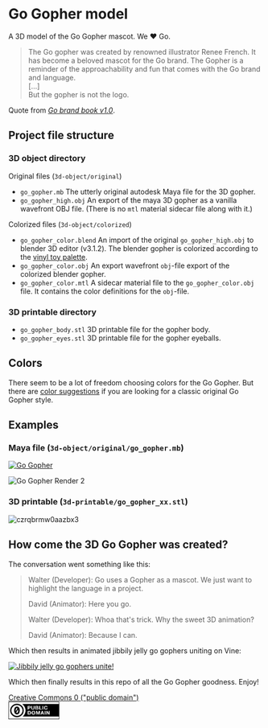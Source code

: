 # Go Gopher model
A 3D model of the Go Gopher mascot. We ❤ Go.

> The Go gopher was created by renowned illustrator Renee French.
> It has become a beloved mascot for the Go brand. 
> The Gopher is a reminder of the approachability and 
> fun that comes with the Go brand and language.  
> [...]  
> But the gopher is not the logo.

Quote from [_Go brand book v1.0_](https://storage.googleapis.com/golang-assets/Go-brand-book-v1.9.5.pdf). 

## Project file structure

### 3D object directory

Original files (`3d-object/original`)

 * `go_gopher.mb`  The utterly original autodesk Maya file for the 3D gopher.
 * `go_gopher_high.obj`  An export of the maya 3D gopher as a vanilla wavefront OBJ file. (There is no `mtl` material sidecar file along with it.)

Colorized files (`3d-object/colorized`)
 * `go_gopher_color.blend` An import of the original `go_gopher_high.obj` to blender 3D editor (v3.1.2). The blender gopher is colorized according to the [vinyl toy palette](documentation/colors.md#vinyl-toy-colors).
 * `go_gopher_color.obj` An export wavefront `obj`-file export of the colorized blender gopher.
 * `go_gopher_color.mtl` A sidecar material file to the `go_gopher_color.obj` file. It contains the color definitions for the `obj`-file.

### 3D printable directory

 * `go_gopher_body.stl` 3D printable file for the gopher body. 
 * `go_gopher_eyes.stl` 3D printable file for the gopher eyeballs.

## Colors

There seem to be a lot of freedom choosing colors for the Go Gopher.
But there are [color suggestions](documentation/colors.md) if you are looking for a classic original Go Gopher style.

## Examples

### Maya file (`3d-object/original/go_gopher.mb`)

[![Go Gopher](http://i.imgur.com/b8xYN39.png)](https://twitter.com/RobotSuperCzar/status/689321594796130305)

![Go Gopher Render 2](http://i.imgur.com/HSyhawt.jpg)

### 3D printable (`3d-printable/go_gopher_xx.stl`)

![czrqbrmw0aazbx3](https://user-images.githubusercontent.com/643503/28179069-b1b8a33c-67b5-11e7-9e13-dc32f24883aa.jpg)

## How come the 3D Go Gopher was created? 

The conversation went something like this:

> Walter (Developer): Go uses a Gopher as a mascot. We just want to highlight the language in a project.
>
> David (Animator): Here you go.
>
> Walter (Developer): Whoa that's trick. Why the sweet 3D animation?
>
> David (Animator): Because I can.

Which then results in animated jibbily jelly go gophers uniting on Vine:

[![Jibbily jelly go gophers unite!](http://i.imgur.com/asymDsG.gif)](https://vine.co/v/ieumw3M2add)

Which then finally results in this repo of all the Go Gopher goodness. Enjoy!

[Creative Commons 0 ("public domain") <br><img alt="CC0" src="documentation/images/creative-commons-0.png" width="20%" height="20%" />](https://creativecommons.org/publicdomain/zero/1.0/) 


